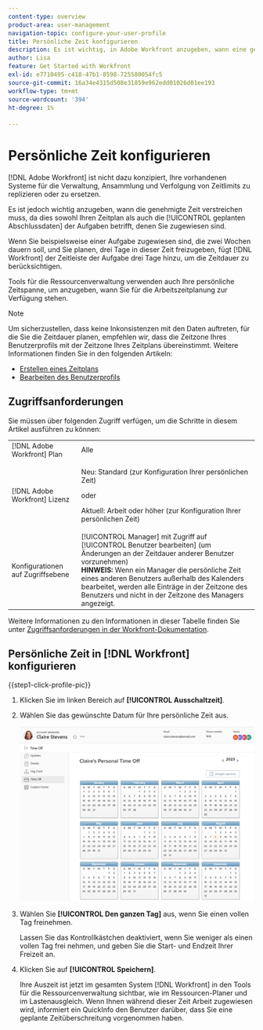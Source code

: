 ```yaml
---
content-type: overview
product-area: user-management
navigation-topic: configure-your-user-profile
title: Persönliche Zeit konfigurieren
description: Es ist wichtig, in Adobe Workfront anzugeben, wann eine genehmigte Zeitüberschreitung eintritt, da dies sich auf Ihren Zeitplan auswirkt und sich auf die geplanten Abschlussdaten der Aufgaben auswirkt, denen Sie zugewiesen sind.
author: Lisa
feature: Get Started with Workfront
exl-id: e7710495-c418-47b1-8598-725580054fc5
source-git-commit: 16a34e4315d508e31859e962edd01026d01ee193
workflow-type: tm+mt
source-wordcount: '394'
ht-degree: 1%

---
```


# Persönliche Zeit konfigurieren

<!-- Audited: 12/2023 -->

[!DNL Adobe Workfront] ist nicht dazu konzipiert, Ihre vorhandenen Systeme für die Verwaltung, Ansammlung und Verfolgung von Zeitlimits zu replizieren oder zu ersetzen.

Es ist jedoch wichtig anzugeben, wann die genehmigte Zeit verstreichen muss, da dies sowohl Ihren Zeitplan als auch die [!UICONTROL geplanten Abschlussdaten] der Aufgaben betrifft, denen Sie zugewiesen sind.

Wenn Sie beispielsweise einer Aufgabe zugewiesen sind, die zwei Wochen dauern soll, und Sie planen, drei Tage in dieser Zeit freizugeben, fügt [!DNL Workfront] der Zeitleiste der Aufgabe drei Tage hinzu, um die Zeitdauer zu berücksichtigen.

Tools für die Ressourcenverwaltung verwenden auch Ihre persönliche Zeitspanne, um anzugeben, wann Sie für die Arbeitszeitplanung zur Verfügung stehen.

>[!NOTE]
>
>Um sicherzustellen, dass keine Inkonsistenzen mit den Daten auftreten, für die Sie die Zeitdauer planen, empfehlen wir, dass die Zeitzone Ihres Benutzerprofils mit der Zeitzone Ihres Zeitplans übereinstimmt. Weitere Informationen finden Sie in den folgenden Artikeln:
>
>* [Erstellen eines Zeitplans](../../../administration-and-setup/set-up-workfront/configure-timesheets-schedules/create-schedules.md)
>* [Bearbeiten des Benutzerprofils](../../../administration-and-setup/add-users/create-and-manage-users/edit-a-users-profile.md)
>

## Zugriffsanforderungen

Sie müssen über folgenden Zugriff verfügen, um die Schritte in diesem Artikel ausführen zu können:

<table style="table-layout:auto"> 
 <col> 
 </col> 
 <col> 
 </col> 
 <tbody> 
  <tr> 
   <td role="rowheader">[!DNL Adobe Workfront] Plan</td> 
   <td>Alle</td> 
  </tr> 
  <tr> 
   <td role="rowheader">[!DNL Adobe Workfront] Lizenz</td> 
   <td> <p>Neu: Standard (zur Konfiguration Ihrer persönlichen Zeit)</p>
        <p>oder</p>
        <p>Aktuell: Arbeit oder höher (zur Konfiguration Ihrer persönlichen Zeit)</p> </td>
  </tr> 
  <tr> 
   <td role="rowheader">Konfigurationen auf Zugriffsebene</td> 
   <td>[!UICONTROL Manager] mit Zugriff auf [!UICONTROL Benutzer bearbeiten] (um Änderungen an der Zeitdauer anderer Benutzer vorzunehmen)<br>
   <strong>HINWEIS:</strong> Wenn ein Manager die persönliche Zeit eines anderen Benutzers außerhalb des Kalenders bearbeitet, werden alle Einträge in der Zeitzone des Benutzers und nicht in der Zeitzone des Managers angezeigt.</td> 
  </tr> 
 </tbody> 
</table>

Weitere Informationen zu den Informationen in dieser Tabelle finden Sie unter [Zugriffsanforderungen in der Workfront-Dokumentation](/help/quicksilver/administration-and-setup/add-users/access-levels-and-object-permissions/access-level-requirements-in-documentation.md).

## Persönliche Zeit in [!DNL Workfront] konfigurieren

{{step1-click-profile-pic}}

1. Klicken Sie im linken Bereich auf **[!UICONTROL Ausschaltzeit]**.
1. Wählen Sie das gewünschte Datum für Ihre persönliche Zeit aus.

   ![Persönliche Zeit des Kalenders](assets/personal-time-off-calendar.png)

1. Wählen Sie **[!UICONTROL Den ganzen Tag]** aus, wenn Sie einen vollen Tag freinehmen.

   Lassen Sie das Kontrollkästchen deaktiviert, wenn Sie weniger als einen vollen Tag frei nehmen, und geben Sie die Start- und Endzeit Ihrer Freizeit an.

1. Klicken Sie auf **[!UICONTROL Speichern]**.

   Ihre Auszeit ist jetzt im gesamten System [!DNL Workfront] in den Tools für die Ressourcenverwaltung sichtbar, wie im Ressourcen-Planer und im Lastenausgleich. Wenn Ihnen während dieser Zeit Arbeit zugewiesen wird, informiert ein QuickInfo den Benutzer darüber, dass Sie eine geplante Zeitüberschreitung vorgenommen haben.
